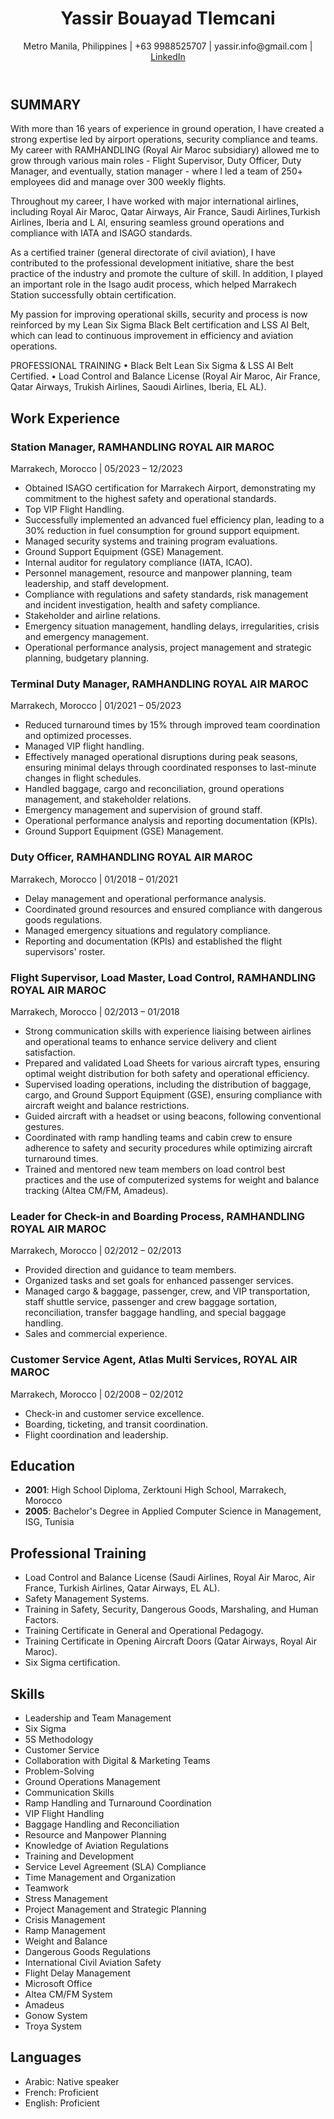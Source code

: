 <!DOCTYPE html>
<html lang="en">
<head>
  <meta charset="UTF-8">
  <meta name="viewport" content="width=device-width, initial-scale=1.0">
  <meta name="description" content="Yassir Bouayad Tlemcani - CV">
  <title>Yassir Bouayad Tlemcani - CV</title>
</head>
<body>
  <header>
    <h1>Yassir Bouayad Tlemcani</h1>
    <p>Metro Manila, Philippines | +63 9988525707 | yassir.info@gmail.com | <a href="https://www.linkedin.com/in/yassir-bouayad-tlemcani-15bb782a1" target="_blank">LinkedIn</a></p>
  </header>
  <main>
    <section id="summary">
      <h2>SUMMARY</h2>
      <p>With more than 16 years of experience in ground operation, I have created a strong expertise led by airport operations, security compliance and teams. My career with RAMHANDLING (Royal Air Maroc subsidiary) allowed me to grow through various main roles - Flight Supervisor, Duty Officer, Duty Manager, and eventually, station manager - where I led a team of 250+ employees did and manage over 300 weekly flights.

Throughout my career, I have worked with major international airlines, including Royal Air Maroc, Qatar Airways, Air France, Saudi Airlines,Turkish Airlines, Iberia and L Al, ensuring seamless ground operations and compliance with IATA and ISAGO standards.

As a certified trainer (general directorate of civil aviation), I have contributed to the professional development initiative, share the best practice of the industry and promote the culture of skill. In addition, I played an important role in the Isago audit process, which helped Marrakech Station successfully obtain certification.

My passion for improving operational skills, security and process is now reinforced by my Lean Six Sigma Black Belt certification and LSS AI Belt, which can lead to continuous improvement in efficiency and aviation operations.

PROFESSIONAL TRAINING
• Black Belt Lean Six Sigma & LSS AI Belt Certified.
• Load Control and Balance License (Royal Air Maroc, Air France, Qatar Airways, Trukish Airlines, Saoudi Airlines, Iberia, EL AL).</p>
    </section>
    <section id="work-experience">
      <h2>Work Experience</h2>
      <article>
        <h3>Station Manager, RAMHANDLING ROYAL AIR MAROC</h3>
        <p>Marrakech, Morocco | 05/2023 – 12/2023</p>
        <ul>
          <li>Obtained ISAGO certification for Marrakech Airport, demonstrating my commitment to the highest safety and operational standards.</li>
          <li>Top VIP Flight Handling.</li>
          <li>Successfully implemented an advanced fuel efficiency plan, leading to a 30% reduction in fuel consumption for ground support equipment.</li>
          <li>Managed security systems and training program evaluations.</li>
          <li>Ground Support Equipment (GSE) Management.</li>
          <li>Internal auditor for regulatory compliance (IATA, ICAO).</li>
          <li>Personnel management, resource and manpower planning, team leadership, and staff development.</li>
          <li>Compliance with regulations and safety standards, risk management and incident investigation, health and safety compliance.</li>
          <li>Stakeholder and airline relations.</li>
          <li>Emergency situation management, handling delays, irregularities, crisis and emergency management.</li>
          <li>Operational performance analysis, project management and strategic planning, budgetary planning.</li>
        </ul>
      </article>
      <article>
        <h3>Terminal Duty Manager, RAMHANDLING ROYAL AIR MAROC</h3>
        <p>Marrakech, Morocco | 01/2021 – 05/2023</p>
        <ul>
          <li>Reduced turnaround times by 15% through improved team coordination and optimized processes.</li>
          <li>Managed VIP flight handling.</li>
          <li>Effectively managed operational disruptions during peak seasons, ensuring minimal delays through coordinated responses to last-minute changes in flight schedules.</li>
          <li>Handled baggage, cargo and reconciliation, ground operations management, and stakeholder relations.</li>
          <li>Emergency management and supervision of ground staff.</li>
          <li>Operational performance analysis and reporting documentation (KPIs).</li>
          <li>Ground Support Equipment (GSE) Management.</li>
        </ul>
      </article>
      <article>
        <h3>Duty Officer, RAMHANDLING ROYAL AIR MAROC</h3>
        <p>Marrakech, Morocco | 01/2018 – 01/2021</p>
        <ul>
          <li>Delay management and operational performance analysis.</li>
          <li>Coordinated ground resources and ensured compliance with dangerous goods regulations.</li>
          <li>Managed emergency situations and regulatory compliance.</li>
          <li>Reporting and documentation (KPIs) and established the flight supervisors' roster.</li>
        </ul>
      </article>
      <article>
        <h3>Flight Supervisor, Load Master, Load Control, RAMHANDLING ROYAL AIR MAROC</h3>
        <p>Marrakech, Morocco | 02/2013 – 01/2018</p>
        <ul>
          <li>Strong communication skills with experience liaising between airlines and operational teams to enhance service delivery and client satisfaction.</li>
          <li>Prepared and validated Load Sheets for various aircraft types, ensuring optimal weight distribution for both safety and operational efficiency.</li>
          <li>Supervised loading operations, including the distribution of baggage, cargo, and Ground Support Equipment (GSE), ensuring compliance with aircraft weight and balance restrictions.</li>
          <li>Guided aircraft with a headset or using beacons, following conventional gestures.</li>
          <li>Coordinated with ramp handling teams and cabin crew to ensure adherence to safety and security procedures while optimizing aircraft turnaround times.</li>
          <li>Trained and mentored new team members on load control best practices and the use of computerized systems for weight and balance tracking (Altea CM/FM, Amadeus).</li>
        </ul>
      </article>
      <article>
        <h3>Leader for Check-in and Boarding Process, RAMHANDLING ROYAL AIR MAROC</h3>
        <p>Marrakech, Morocco | 02/2012 – 02/2013</p>
        <ul>
          <li>Provided direction and guidance to team members.</li>
          <li>Organized tasks and set goals for enhanced passenger services.</li>
          <li>Managed cargo & baggage, passenger, crew, and VIP transportation, staff shuttle service, passenger and crew baggage sortation, reconciliation, transfer baggage handling, and special baggage handling.</li>
          <li>Sales and commercial experience.</li>
        </ul>
      </article>
      <article>
        <h3>Customer Service Agent, Atlas Multi Services, ROYAL AIR MAROC</h3>
        <p>Marrakech, Morocco | 02/2008 – 02/2012</p>
        <ul>
          <li>Check-in and customer service excellence.</li>
          <li>Boarding, ticketing, and transit coordination.</li>
          <li>Flight coordination and leadership.</li>
        </ul>
      </article>
    </section>
    <section id="education">
      <h2>Education</h2>
      <ul>
        <li><strong>2001</strong>: High School Diploma, Zerktouni High School, Marrakech, Morocco</li>
        <li><strong>2005</strong>: Bachelor's Degree in Applied Computer Science in Management, ISG, Tunisia</li>
      </ul>
    </section>
    <section id="training">
      <h2>Professional Training</h2>
      <ul>
        <li>Load Control and Balance License (Saudi Airlines, Royal Air Maroc, Air France, Turkish Airlines, Qatar Airways, EL AL).</li>
        <li>Safety Management Systems.</li>
        <li>Training in Safety, Security, Dangerous Goods, Marshaling, and Human Factors.</li>
        <li>Training Certificate in General and Operational Pedagogy.</li>
        <li>Training Certificate in Opening Aircraft Doors (Qatar Airways, Royal Air Maroc).</li>
        <li>Six Sigma certification.</li>
      </ul>
    </section>
    <section id="skills">
      <h2>Skills</h2>
      <ul>
        <li>Leadership and Team Management</li>
        <li>Six Sigma</li>
        <li>5S Methodology</li>
        <li>Customer Service</li>
        <li>Collaboration with Digital & Marketing Teams</li>
        <li>Problem-Solving</li>
        <li>Ground Operations Management</li>
        <li>Communication Skills</li>
        <li>Ramp Handling and Turnaround Coordination</li>
        <li>VIP Flight Handling</li>
        <li>Baggage Handling and Reconciliation</li>
        <li>Resource and Manpower Planning</li>
        <li>Knowledge of Aviation Regulations</li>
        <li>Training and Development</li>
        <li>Service Level Agreement (SLA) Compliance</li>
        <li>Time Management and Organization</li>
        <li>Teamwork</li>
        <li>Stress Management</li>
        <li>Project Management and Strategic Planning</li>
        <li>Crisis Management</li>
        <li>Ramp Management</li>
        <li>Weight and Balance</li>
        <li>Dangerous Goods Regulations</li>
        <li>International Civil Aviation Safety</li>
        <li>Flight Delay Management</li>
        <li>Microsoft Office</li>
        <li>Altea CM/FM System</li>
        <li>Amadeus</li>
        <li>Gonow System</li>
        <li>Troya System</li>
      </ul>
    </section>
    <section id="languages">
      <h2>Languages</h2>
      <ul>
        <li>Arabic: Native speaker</li>
        <li>French: Proficient</li>
        <li>English: Proficient</li>
      </ul>
    </section>
  </main>
</body>
</html>
